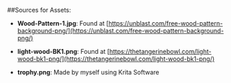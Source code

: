##Sources for Assets:

- **Wood-Pattern-1.jpg**: Found at [https://unblast.com/free-wood-pattern-background-png/](https://unblast.com/free-wood-pattern-background-png/)

- **light-wood-BK1.png**: Found at [https://thetangerinebowl.com/light-wood-bk1-png/](https://thetangerinebowl.com/light-wood-bk1-png/)

- **trophy.png**: Made by myself using Krita Software
